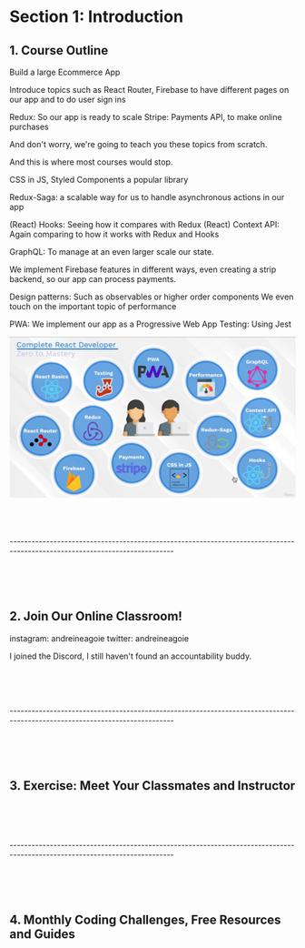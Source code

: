 # Section 1: Introduction

## 1. Course Outline
Build a large Ecommerce App

Introduce topics such as React Router, Firebase to have different pages on our app and to do user sign ins

Redux: So our app is ready to scale 
Stripe: Payments API, to make online purchases


And don't worry, we're going to teach you these topics from scratch.

And this is where most courses would stop.

CSS in JS, Styled Components a popular library

Redux-Saga: a scalable way for us to handle asynchronous actions in our app

(React) Hooks: Seeing how it compares with Redux
(React) Context API: Again comparing to how it works with Redux and Hooks

GraphQL: To manage at an even larger scale our state. 

We implement Firebase features in different ways, even creating a strip backend, so our app can process payments.

Design patterns: Such as observables or higher order components 
We even touch on the important topic of performance

PWA: We implement our app as a Progressive Web App
Testing: Using Jest

<img src="./course-concepts.png" />

<div class="end-of-section">
    <br />
    <br />
    <br />
    <p>---------------------------------------------------------------------------------------------------------------------------</p>
    <br />
    <br />
    <br />
</div>

## 2. Join Our Online Classroom!

instagram: andreineagoie
twitter: andreineagoie

I joined the Discord, I still haven't found an accountability buddy. 

<div class="end-of-section">
    <br />
    <br />
    <br />
    <p>---------------------------------------------------------------------------------------------------------------------------</p>
    <br />
    <br />
    <br />
</div>

## 3. Exercise: Meet Your Classmates and Instructor
<div class="end-of-section">
    <br />
    <br />
    <br />
    <p>---------------------------------------------------------------------------------------------------------------------------</p>
    <br />
    <br />
    <br />
</div>

## 4. Monthly Coding Challenges, Free Resources and Guides